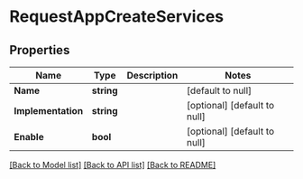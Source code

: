 # RequestAppCreateServices

## Properties
Name | Type | Description | Notes
------------ | ------------- | ------------- | -------------
**Name** | **string** |  | [default to null]
**Implementation** | **string** |  | [optional] [default to null]
**Enable** | **bool** |  | [optional] [default to null]

[[Back to Model list]](../README.md#documentation-for-models) [[Back to API list]](../README.md#documentation-for-api-endpoints) [[Back to README]](../README.md)


